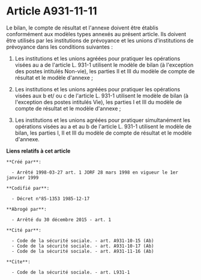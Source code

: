 # Article A931-11-11

Le bilan, le compte de résultat et l'annexe doivent être établis conformément aux modèles types annexés au présent article.
Ils doivent être utilisés par les institutions de prévoyance et les unions d'institutions de prévoyance dans les conditions
suivantes : 

1. Les institutions et les unions agréées pour pratiquer les opérations visées au a de l'article L. 931-1 utilisent le modèle
de bilan (à l'exception des postes intitulés Non-vie), les parties II et III du modèle de compte de résultat et le modèle
d'annexe ; 

2. Les institutions et les unions agréées pour pratiquer les opérations visées aux b et/ ou c de l'article L. 931-1 utilisent
le modèle de bilan (à l'exception des postes intitulés Vie), les parties I et III du modèle de compte de résultat et le
modèle d'annexe ; 

3. Les institutions et les unions agréées pour pratiquer simultanément les opérations visées au a et au b de l'article L.
931-1 utilisent le modèle de bilan, les parties I, II et III du modèle de compte de résultat et le modèle d'annexe.

**Liens relatifs à cet article**

	**Créé par**:

	  - Arrêté 1998-03-27 art. 1 JORF 28 mars 1998 en vigueur le 1er janvier 1999

	**Codifié par**:

	  - Décret n°85-1353 1985-12-17

	**Abrogé par**:

	  - Arrêté du 30 décembre 2015 - art. 1

	**Cité par**:

	  - Code de la sécurité sociale. - art. A931-10-15 (Ab)
	  - Code de la sécurité sociale. - art. A931-10-17 (Ab)
	  - Code de la sécurité sociale. - art. A931-11-16 (Ab)

	**Cite**:

	  - Code de la sécurité sociale. - art. L931-1
